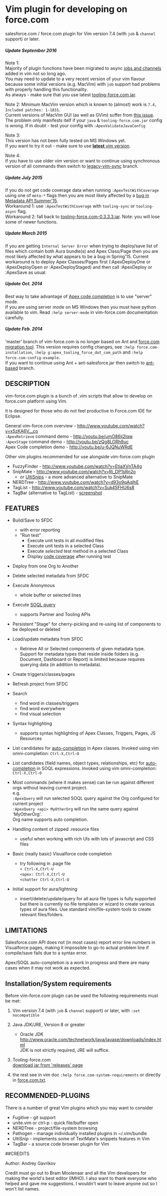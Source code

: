 # Vim plugin for developing on force.com      

salesforce.com / force.com plugin for Vim version 7.4 (with `job` & `channel` support) or later.  

##### Update September 2016  

Note 1:  
Majority of plugin functions have been migrated to async [jobs and
channels](https://github.com/vim/vim/blob/master/runtime/doc/channel.txt) added in vim not so long ago.  
You may need to update to a very recent version of your vim flavour because some initial versions (e.g. MacVim) with `job` support had problems with properly handling this functionality.  
As always - make sure that you use latest [tooling-force.com.jar](https://github.com/neowit/tooling-force.com/releases).  

Note 2:
Minimum MacVim version which is known to (almost) work is `7.4, Included patches: 1-1831`.  
Current versions of MacVim GUI (as well as GVim) suffer from [this issue](https://github.com/macvim-dev/macvim/issues/322).  
The problem only manifests itelf if your `java` & `tooling-force.com.jar` config is wrong. If in doubt - test your config with `:ApexValidateJavaConfig`

Note 3:  
This version has not been fully tested on MS Windows yet.  
If you want to try it out - make sure to use [**latest** vim version](http://www.vim.org/download.php#pc).  

Note 4:  
If you have to use older vim version or want to continue using synchronous
version of all commands then switch to
[legacy-vim-sync](https://github.com/neowit/vim-force.com/tree/legacy-vim-sync) branch.


##### Update July 2015  
If you do not get code coverage data when running `:ApexTestWithCoverage` using
one of `meta-*` flags then you are most likely affected by a 
[bug in Metadata API Summer'15](http://salesforce.stackexchange.com/questions/84797/metadata-deploy-test-code-coverage-report-is-broken-in-metadata-api-v34-0-sum).  
Workaround 1: use `:ApexTestWithCoverage` with `tooling-sync` or `tooling-async` flag.  
Workaround 2: fall back to [tooling-force.com-0.3.3.3.jar](https://github.com/neowit/tooling-force.com/releases/tag/v0.3.3.3). 
Note: you will lose some of newer functions.  

##### Update March 2015  
If you are getting `Internal Server Error` when trying to deploy/save list of files which contain both Aura bundle(s) and Apex Class/Page then you are most likely affected by what appears to be a bug in Spring'15. 
Current workaround is to deploy Apex Classes/Pages first (:ApexDeployOne or :ApexDeployOpen or :ApexDeployStaged) and then call :ApexDeploy or :ApexSave as usual.

##### Update Oct. 2014  
Best way to take advantage of [Apex code completion](http://youtu.be/u-6JQNuWRdE) is to use "server" mode.  
If you are using server mode on MS Windows then you must have python available to vim.
Read `:help server-mode` in vim-force.com documentation carefully.

##### Update Feb. 2014  
'master' branch of vim-force.com is no longer based on Ant and [force.com migration tool](http://www.salesforce.com/us/developer/docs/daas/). This version requires config changes, see `:help force.com-installation`, `:help g:apex_tooling_force_dot_com_path` and `:help force.com-config-example`.  
If you want to continue using Ant + ant-salesforce.jar then switch to [ant-based](https://github.com/neowit/vim-force.com/tree/ant-based) branch.  



## DESCRIPTION                                             

vim-force.com plugin is a bunch of .vim scripts that allow to develop on force.com 
platform using Vim.

It is designed for those who do not feel productive in Force.com IDE for Eclipse.

General vim-force.com overview - http://www.youtube.com/watch?v=x5zKA6V__co  
`:ApexRetrieve` command demo - http://youtu.be/umO86ji2Iqw  
`:ApexStage` command demo - http://youtu.be/zQg8LORh8uc  
Apex Code completion demo - http://youtu.be/u-6JQNuWRdE

Other vim plugins recommended for use alongside vim-force.com plugin  
* FuzzyFinder - http://www.youtube.com/watch?v=EtiaXVnTA4g  
* SnipMate - http://www.youtube.com/watch?v=Ri_DP1sRn2o  
  - or [UltiSnips](http://vimcasts.org/episodes/meet-ultisnips/) - a more advanced alternative to SnipMate  
* NERDTree - http://www.youtube.com/watch?v=d93o9qAqIhE  
* TagList - http://www.youtube.com/watch?v=Suk45FHU6s8  
* TagBar (alternative to TagList) - [screenshot](https://f.cloud.github.com/assets/115889/378070/f8d241b0-a513-11e2-802e-d4419aac586d.png)

## FEATURES

* Build/Save to SFDC
  - with error reporting
  - "Run test"
    * Execute unit tests in all modified files
    * Execute unit tests in a selected Class
    * Execute *selected* test method in a selected Class
    * Display [code coverage](https://f.cloud.github.com/assets/552057/2147462/89eec2b0-93d2-11e3-9207-432ef8d90763.png) after running test
	

* Deploy from one Org to Another

* Delete selected metadata from SFDC

* Execute Anonymous
  - whole buffer or selected lines  

* Execute [SOQL query](http://youtu.be/RhjJVMh-50I)
  - supports Partner and Tooling APIs
          
* Persistent "Stage" for cherry-picking and re-using list of components to be deployed or deleted

* Load/update metadata from SFDC
  - Retrieve All or Selected components of given metadata type.  
Support for metadata types that reside inside folders (e.g. Document, Dashboard or Report) is limited because requires querying data (in addition to metadata).

* Create triggers/classes/pages

* Refresh project from SFDC

* Search
  - find word in classes/triggers  
  - find word everywhere  
  - find visual selection  

* Syntax highlighting
  - supports syntax highlighting of Apex Classes, Triggers, Pages, JS Resources

* List candidates for [auto-completion](http://youtu.be/u-6JQNuWRdE) in Apex classes. Invoked using vim omni-completion: `Ctrl-X,Ctrl-O`


* List candidates (field names, object types, relationships, etc) for [auto-completion](http://youtu.be/rzqgXV3Gx0s) in SOQL expressions. Invoked using vim omni-completion: `Ctrl-X,Ctrl-O`
  
* Most commands (where it makes sense) can be run against different orgs without leaving current project.  
e.g.   
`:ApexQuery` will run selected SOQL query against the Org configured for current project  
`:ApexQuery <api> MyOtherOrg` will run the same query against 'MyOtherOrg'.  
Org name supports auto completion.

* Handling content of zipped .resource files
	- useful when working with rich UIs with lots of javascript and CSS files   

* Basic (really basic) Visualforce code completion
	- try following in .page file  
      `< Ctrl-X,Ctrl-U`  
      `<apex: Ctrl-X,Ctrl-U`  
      `<chatter Ctrl-X,Ctrl-U`
	
* Initial support for aura/lightning
	- insert/delete/update/query for all aura file types is fully supported but there is currently no file templates or wizard to create various types of aura files. Use standard vim/file-system tools to create relevant files/folders.

## LIMITATIONS

Salesforce.com API does not (in most cases) report error line numbers
in Visualforce pages, making it impossible to go-to actual problem line if
compile/save fails due to a syntax error.

Apex/SOQL auto-completion is a work in progress and there are many cases when it may not work as expected.

## Installation/System requirements 

Before vim-force.com plugin can be used the following requirements must be met:

1. Vim version 7.4 (with `job` & `channel` support) or later, with `:set nocompatible`  

2. Java JDK/JRE, Version 8 or greater  
   - Oracle JDK
     http://www.oracle.com/technetwork/java/javase/downloads/index.html       
JDK is not strictly required, JRE will suffice.  
  
3. Tooling-force.com  
   [download jar from 'releases' page](https://github.com/neowit/tooling-force.com) 
   

4. the rest see in vim doc `:help force.com-system-requirements` or directly in [force.com.txt](https://github.com/neowit/vim-force.com/blob/master/doc/force.com.txt).


## RECOMMENDED-PLUGINS                             

There is a number of great Vim plugins which you may want to consider  
- Fugitive - git support  
- unite.vim or ctrl-p - quick file/buffer open  
- NERDTree - project/file-system browsing  
- Pathogen - manage individually installed plugins in ~/.vim/bundle  
- UltiSnip - implements some of TextMate's snippets features in Vim  
- TagBar - a source code browser plugin for Vim  


##CREDITS                                                     

Author: Andrey Gavrikov 

Credit must go out to Bram Moolenaar and all the Vim developers for
making the world's best editor (IMHO). I also want to thank everyone who
helped and gave me suggestions. I wouldn't want to leave anyone out so I
won't list names.

<!--- 
vim:nofoldenable: 
--->
